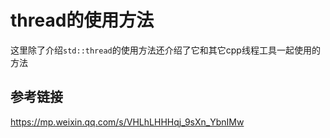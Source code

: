 # thread的使用方法

这里除了介绍`std::thread`的使用方法还介绍了它和其它cpp线程工具一起使用的方法

## 参考链接

https://mp.weixin.qq.com/s/VHLhLHHHqj_9sXn_YbnIMw
